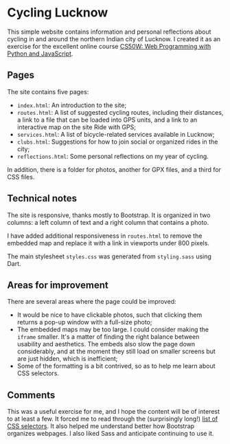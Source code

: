 # Cycling Lucknow

This simple website contains information and personal reflections about cycling in and around the northern Indian city of Lucknow. I created it as an exercise for the excellent online course [CS50W: Web Programming with Python and JavaScript](https://www.edx.org/course/cs50s-web-programming-with-python-and-javascript).

## Pages

The site contains five pages:
* `index.html`: An introduction to the site;
* `routes.html`: A list of suggested cycling routes, including their distances, a link to a file that can be loaded into GPS units, and a link to an interactive map on the site Ride with GPS;
* `services.html`: A list of bicycle-related services available in Lucknow;
* `clubs.html`: Suggestions for how to join social or organized rides in the city;
* `reflections.html`: Some personal reflections on my year of cycling.

In addition, there is a folder for photos, another for GPX files, and a third for CSS files.

## Technical notes

The site is responsive, thanks mostly to Bootstrap. It is organized in two columns: a left column of text and a right column that contains a photo.

I have added additional responsiveness in `routes.html` to remove the embedded map and replace it with a link in viewports under 800 pixels.

The main stylesheet `styles.css` was generated from `styling.sass` using Dart.

## Areas for improvement

There are several areas where the page could be improved:
* It would be nice to have clickable photos, such that clicking them returns a pop-up window with a full-size photo;
* The embedded maps may be too large. I could consider making the `iframe` smaller. It's a matter of finding the right balance between usability and aesthetics. The embeds also slow the page down considerably, and at the moment they still load on smaller screens but are just hidden, which is inefficient;
* Some of the formatting is a bit contrived, so as to help me learn about CSS selectors.

## Comments

This was a useful exercise for me, and I hope the content will be of interest to at least a few. It forced me to read through the (surprisingly long!) [list of CSS selectors](https://www.w3schools.com/cssref/css_selectors.asp). It also helped me understand better how Bootstrap organizes webpages. I also  liked Sass and anticipate continuing to use it.

